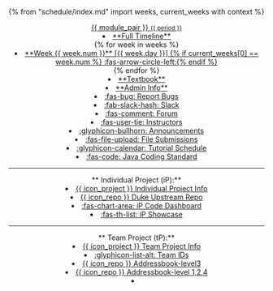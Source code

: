 {% from "schedule/index.md" import weeks, current_weeks with context %}
<header>
<navbar placement="top" type="dark">
  <a slot="brand" href="{{baseUrl}}/index.html" title="Home" class="navbar-brand">{{ module_pair }} <small>{{ period }}</small></a>
  <dropdown text="Schedule" class="nav-link">
  <li><a href="{{baseUrl}}/schedule/timeline.html" class="dropdown-item"><md>**Full Timeline**</md></a></li>
{% for week in weeks %}
<li><a href="{{ baseUrl }}/schedule/week{{ week.num }}/index.html" class="dropdown-item"> <md>**Week {{ week.num }}** [{{ week.day }}] {% if current_weeks[0] == week.num %} :fas-arrow-circle-left:{% endif %}</md></a></li>
{% endfor %}
  </dropdown>
  <li><a href="{{baseUrl}}/se-book-adapted/index.html" class="nav-link"><md>**Textbook**</md></a></li>
  <li><a href="{{baseUrl}}/admin/index.html" class="nav-link"><md>**Admin Info**</md></a></li>
  <dropdown text="Links" class="nav-link">
    <li><a href="{{bugs_link}}" target="_blank" class="dropdown-item"><md>:fas-bug: Report Bugs</md></a></li>
    <li><a href="{{slack_team}}" target="_blank" class="dropdown-item"><md>:fab-slack-hash: Slack</md></a></li>
    <li><a href="{{forum_link}}" target="_blank" class="dropdown-item"><md>:fas-comment: Forum</md></a></li>
    <li><a href="{{ baseUrl }}/admin/instructors.html" class="dropdown-item"><md>:fas-user-tie: Instructors</md></a></li>
    <li><a href="{{ivle_announcements}}" target="_blank" class="dropdown-item"><md>:glyphicon-bullhorn: Announcements</md></a></li>
    <li><a href="{{ivle_files}}" target="_blank" class="dropdown-item"><md>:fas-file-upload: File Submissions</md></a></li>
    <li><a href="{{baseUrl}}/admin/tutorials.html" target="_blank" class="dropdown-item"><md>:glyphicon-calendar: Tutorial Schedule</md></a></li>
    <li><a href="{{java_coding_standard}}" target="_blank" class="dropdown-item"><md>:fas-code: Java Coding Standard</md></a></li>
    <hr>
    <md>**&nbsp;Individual Project (iP):**</md>
    <li><a href="{{baseUrl}}/admin/ip-overview.html" class="dropdown-item"><md>{{ icon_project }} Individual Project Info</md></a></li>
    <li><a href="{{module_org}}/duke" target="_blank" class="dropdown-item"><md>{{ icon_repo }} Duke Upstream Repo</md></a></li>
    <li><a href="https://nus-{{ module | lower }}-{{ semester | lower }}.github.io/ip-dashboard/#sort=groupTitle&groupSelect=groupByAuthors" target="_blank" class="dropdown-item"><md>:fas-chart-area: iP Code Dashboard</md></a></li>
    <li><a href="{{baseUrl}}/admin/ip-showcase.html" target="_blank" class="dropdown-item"><md>:fas-th-list: iP Showcase</md></a></li>
    <hr>
    <md>**&nbsp;Team Project (tP):**</md>
    <li><a href="{{baseUrl}}/admin/project-overview.html" class="dropdown-item"><md>{{ icon_project }} Team Project Info</md></a></li>
    <li><a href="{{team_IDs_page}}" target="_blank" class="dropdown-item"><md>:glyphicon-list-alt: Team IDs</md></a></li>
    <li><a href="{{module_org}}/addressbook-level3" target="_blank" class="dropdown-item"><md>{{ icon_repo }} Addressbook-level3</md></a></li>
    <li><a href="https://se-education.org" target="_blank" class="dropdown-item"><md>{{ icon_repo }} Addressbook-level 1,2,4</md></a></li>
    <!--<li><a href="{{baseUrl}}/admin/projectList.html" class="dropdown-item"><md>:fas-th-list: Projects List</md></a></li>
    <li><a href="{{baseUrl}}/admin/reposenseConfigTemplates.html" class="dropdown-item"><md>:fas-th-list:</md> config.json templates for Reposense</a></li>-->
  </dropdown>
  <li slot="right" class="nav-link">
    <form class="navbar-form">
      <searchbar :data="searchData" placeholder="Search" :on-hit="searchCallback" menu-align-right ></searchbar>
    </form>
  </li>
</navbar>
</header>
